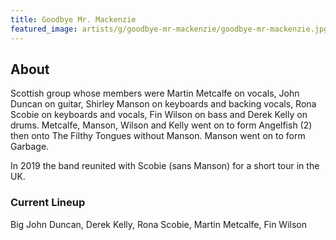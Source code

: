 ```yaml
---
title: Goodbye Mr. Mackenzie
featured_image: artists/g/goodbye-mr-mackenzie/goodbye-mr-mackenzie.jpg
---
```

## About

Scottish group whose members were Martin Metcalfe on vocals, John Duncan on guitar, Shirley Manson on keyboards and backing vocals, Rona Scobie on keyboards and vocals, Fin Wilson on bass and Derek Kelly on drums. Metcalfe, Manson, Wilson and Kelly went on to form Angelfish (2) then onto The Filthy Tongues without Manson. Manson went on to form Garbage.

In 2019 the band reunited with Scobie (sans Manson) for a short tour in the UK.

### Current Lineup

Big John Duncan, Derek Kelly, Rona Scobie, Martin Metcalfe, Fin Wilson


